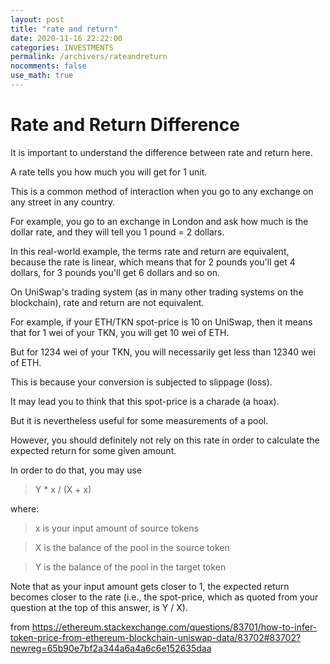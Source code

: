 ```yaml
---
layout: post
title: "rate and return"
date: 2020-11-16 22:22:00
categories: INVESTMENTS
permalink: /archivers/rateandreturn
nocomments: false
use_math: true
---
```


# Rate and Return Difference

It is important to understand the difference between rate and return here.

A rate tells you how much you will get for 1 unit.

This is a common method of interaction when you go to any exchange on any street in any country.

For example, you go to an exchange in London and ask how much is the dollar rate, and they will tell you 1 pound = 2 dollars.

In this real-world example, the terms rate and return are equivalent, because the rate is linear, which means that for 2 pounds you'll get 4 dollars, for 3 pounds you'll get 6 dollars and so on.

On UniSwap's trading system (as in many other trading systems on the blockchain), rate and return are not equivalent.

For example, if your ETH/TKN spot-price is 10 on UniSwap, then it means that for 1 wei of your TKN, you will get 10 wei of ETH.

But for 1234 wei of your TKN, you will necessarily get less than 12340 wei of ETH.

This is because your conversion is subjected to slippage (loss).

It may lead you to think that this spot-price is a charade (a hoax).

But it is nevertheless useful for some measurements of a pool.

However, you should definitely not rely on this rate in order to calculate the expected return for some given amount.

In order to do that, you may use

> Y \* x / (X + x)

where:

> x is your input amount of source tokens

> X is the balance of the pool in the source token

> Y is the balance of the pool in the target token

Note that as your input amount gets closer to 1, the expected return becomes closer to the rate (i.e., the spot-price, which as quoted from your question at the top of this answer, is Y / X).

from https://ethereum.stackexchange.com/questions/83701/how-to-infer-token-price-from-ethereum-blockchain-uniswap-data/83702#83702?newreg=65b90e7bf2a344a6a4a6c6e152635daa

